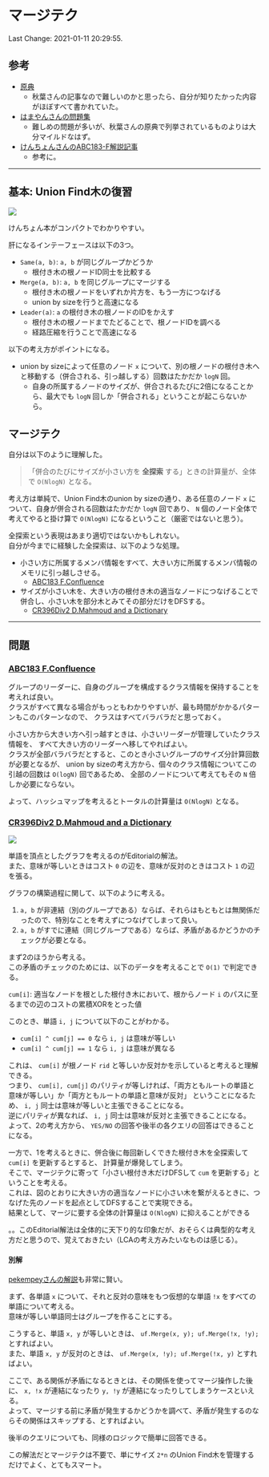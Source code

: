 # マージテク

Last Change: 2021-01-11 20:29:55.

## 参考

- [原典](http://web.archive.org/web/20181213115442/http://topcoder.g.hatena.ne.jp/iwiwi/20131226/1388062106)
  - 秋葉さんの記事なので難しいのかと思ったら、自分が知りたかった内容がほぼすべて書かれていた。
- [はまやんさんの問題集](https://www.hamayanhamayan.com/entry/2017/02/10/132728)
  - 難しめの問題が多いが、秋葉さんの原典で列挙されているものよりは大分マイルドなはず。
- [けんちょんさんのABC183-F解説記事](https://drken1215.hatenablog.com/entry/2020/12/20/192100)
  - 参考に。

---

## 基本: Union Find木の復習

![](./uf.jpg)

けんちょん本がコンパクトでわかりやすい。

肝になるインテーフェースは以下の3つ。

- `Same(a, b)`: `a, b` が同じグループかどうか
  - 根付き木の根ノードID同士を比較する
- `Merge(a, b)`: `a, b` を同じグループにマージする
  - 根付き木の根ノードをいずれか片方を、もう一方につなげる
  - union by sizeを行うと高速になる
- `Leader(a)`: `a` の根付き木の根ノードのIDをかえす
  - 根付き木の根ノードまでたどることで、根ノードIDを調べる
  - 経路圧縮を行うことで高速になる

以下の考え方がポイントになる。

- union by sizeによって任意のノード `x` について、別の根ノードの根付き木へと移動する（併合される、引っ越しする）回数はたかだか `logN` 回。
  - 自身の所属するノードのサイズが、併合されるたびに2倍になることから、最大でも `logN` 回しか「併合される」ということが起こらないから。

## マージテク

自分は以下のように理解した。

> 「併合のたびにサイズが小さい方を **全探索** する」ときの計算量が、全体で `O(NlogN)` となる。

考え方は単純で、Union Find木のunion by sizeの通り、ある任意のノード `x` について、自身が併合される回数はたかだか `logN` 回であり、
`N` 個のノード全体で考えてやると掛け算で `O(NlogN)` になるということ（厳密ではないと思う）。

全探索という表現はあまり適切ではないかもしれない。  
自分が今までに経験した全探索は、以下のような処理。

- 小さい方に所属するメンバ情報をすべて、大きい方に所属するメンバ情報のメモリに引っ越しさせる。
  - [ABC183 F.Confluence](https://atcoder.jp/contests/abc183/tasks/abc183_f)
- サイズが小さい木を、大きい方の根付き木の適当なノードにつなげることで併合し、小さい木を部分木とみてその部分だけをDFSする。
  - [CR396Div2 D.Mahmoud and a Dictionary](https://codeforces.com/contest/766/problem/D)

---

## 問題

### [ABC183 F.Confluence](https://atcoder.jp/contests/abc183/tasks/abc183_f)

グループのリーダーに、自身のグループを構成するクラス情報を保持することを考えれば良い。  
クラスがすべて異なる場合がもっともわかりやすいが、最も時間がかかるパターンもこのパターンなので、
クラスはすべてバラバラだと思っておく。

小さい方から大きい方へ引っ越すときは、小さいリーダーが管理していたクラス情報を、
すべて大きい方のリーダーへ移してやればよい。  
クラスが全部バラバラだとすると、このとき小さいグループのサイズ分計算回数が必要となるが、
union by sizeの考え方から、個々のクラス情報についてこの引越の回数は `O(logN)` 回であるため、
全部のノードについて考えてもその `N` 倍しか必要にならない。

よって、ハッシュマップを考えるとトータルの計算量は `O(NlogN)` となる。

### [CR396Div2 D.Mahmoud and a Dictionary](https://codeforces.com/contest/766/problem/D)

![](./CF396div2-D.jpg)

単語を頂点としたグラフを考えるのがEditorialの解法。  
また、意味が等しいときはコスト `0` の辺を、意味が反対のときはコスト `1` の辺を張る。

グラフの構築過程に関して、以下のように考える。

1. `a, b` が非連結（別のグループである）ならば、それらはもともとは無関係だったので、特別なことを考えずにつなげてしまって良い。
2. `a, b` がすでに連結（同じグループである）ならば、矛盾があるかどうかのチェックが必要となる。

まず2のほうから考える。  
この矛盾のチェックのためには、以下のデータを考えることで `O(1)` で判定できる。

`cum[i]`: 適当なノードを根とした根付き木において、根からノード `i` のパスに至るまでの辺のコストの累積XORをとった値

このとき、単語 `i, j` について以下のことがわかる。

- `cum[i] ^ cum[j] == 0` なら `i, j` は意味が等しい
- `cum[i] ^ cum[j] == 1` なら `i, j` は意味が異なる

これは、 `cum[i]` が根ノード `rid` と等しいか反対かを示していると考えると理解できる。  
つまり、 `cum[i], cum[j]` のパリティが等しければ、「両方ともルートの単語と意味が等しい」か「両方ともルートの単語と意味が反対」
ということになるため、 `i, j` 同士は意味が等しいと主張できることになる。  
逆にパリティが異なれば、 `i, j` 同士は意味が反対と主張できることになる。  
よって、2の考え方から、 `YES/NO` の回答や後半の各クエリの回答はできることになる。

一方で、1を考えるときに、併合後に毎回新しくできた根付き木を全探索して `cum[i]` を更新するとすると、
計算量が爆発してしまう。  
そこで、マージテクに寄って「小さい根付き木だけDFSして `cum` を更新する」ということを考える。  
これは、図のとおりに大きい方の適当なノードに小さい木を繋がえるときに、つなげた先のノードを起点としてDFSすることで実現できる。  
結果として、マージに要する全体の計算量は `O(NlogN)` に抑えることができる

。。このEditorial解法は全体的に天下り的な印象だが、おそらくは典型的な考え方だと思うので、覚えておきたい（LCAの考え方みたいなものは感じる）。

#### 別解

[pekempeyさんの解説](https://pekempey.hatenablog.com/entry/2017/02/08/161714)も非常に賢い。

まず、各単語 `x` について、それと反対の意味をもつ仮想的な単語 `!x` をすべての単語について考える。  
意味が等しい単語同士はグループを作ることにする。  

こうすると、単語 `x, y` が等しいときは、 `uf.Merge(x, y); uf.Merge(!x, !y);` とすればよい。  
また、単語 `x, y` が反対のときは、 `uf.Merge(x, !y); uf.Merge(!x, y)` とすればよい。

ここで、ある関係が矛盾になるときとは、その関係を使ってマージ操作した後に、
`x, !x` が連結になったり `y, !y` が連結になったりしてしまうケースといえる。  
よって、マージする前に矛盾が発生するかどうかを調べて、矛盾が発生するのならその関係はスキップする、とすればよい。

後半のクエリについても、同様のロジックで簡単に回答できる。

この解法だとマージテクは不要で、単にサイズ `2*n` のUnion Find木を管理するだけでよく、とてもスマート。

